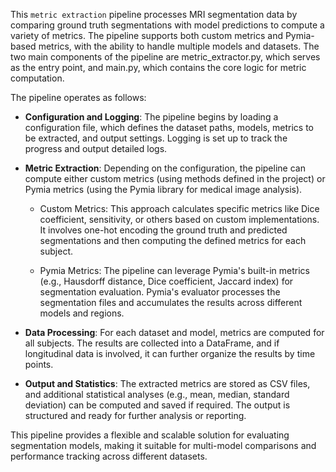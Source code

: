 [//]: # (::: src.metrics.custom_metrics)


This `metric extraction` pipeline processes MRI segmentation data by comparing ground truth segmentations with model 
predictions to compute a variety of metrics. The pipeline supports both custom metrics and Pymia-based metrics, with 
the ability to handle multiple models and datasets. The two main components of the pipeline are metric_extractor.py, 
which serves as the entry point, and main.py, which contains the core logic for metric computation.

The pipeline operates as follows:

- **Configuration and Logging**: The pipeline begins by loading a configuration file, which defines the dataset paths, 
models, metrics to be extracted, and output settings. Logging is set up to track the progress and output detailed logs.

- **Metric Extraction**: Depending on the configuration, the pipeline can compute either custom metrics (using methods 
defined in the project) or Pymia metrics (using the Pymia library for medical image analysis). 
  
  - Custom Metrics: This approach calculates specific metrics like Dice coefficient, sensitivity, or others based on 
  custom implementations. It involves one-hot encoding the ground truth and predicted segmentations and then computing 
  the defined metrics for each subject.
  
  - Pymia Metrics: The pipeline can leverage Pymia's built-in metrics (e.g., Hausdorff distance, Dice coefficient, 
  Jaccard index) for segmentation evaluation. Pymia's evaluator processes the segmentation files and accumulates the 
  results across different models and regions.


- **Data Processing**: For each dataset and model, metrics are computed for all subjects. The results are collected 
into a DataFrame, and if longitudinal data is involved, it can further organize the results by time points.

- **Output and Statistics**: The extracted metrics are stored as CSV files, and additional statistical analyses (e.g., 
mean, median, standard deviation) can be computed and saved if required. The output is structured and ready for 
further analysis or reporting.

This pipeline provides a flexible and scalable solution for evaluating segmentation models, making it suitable for 
multi-model comparisons and performance tracking across different datasets.

